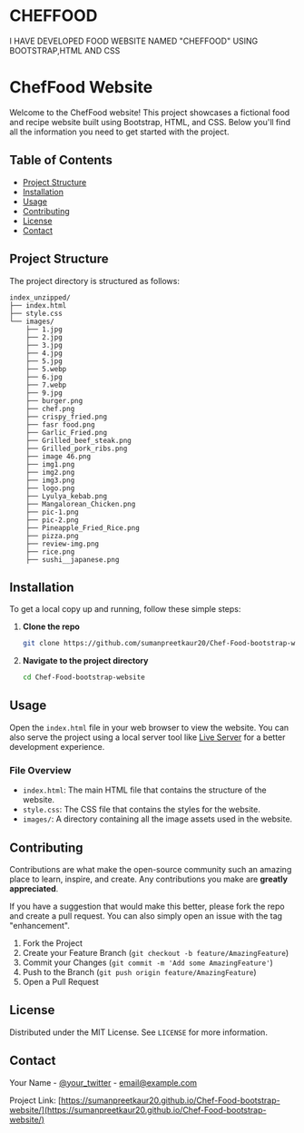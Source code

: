 # CHEFFOOD
I HAVE DEVELOPED FOOD WEBSITE NAMED "CHEFFOOD" USING BOOTSTRAP,HTML AND CSS

 
# ChefFood Website

Welcome to the ChefFood website! This project showcases a fictional food and recipe website built using Bootstrap, HTML, and CSS. Below you'll find all the information you need to get started with the project.

## Table of Contents

- [Project Structure](#project-structure)
- [Installation](#installation)
- [Usage](#usage)
- [Contributing](#contributing)
- [License](#license)
- [Contact](#contact)

## Project Structure

The project directory is structured as follows:

```
index_unzipped/
├── index.html
├── style.css
└── images/
    ├── 1.jpg
    ├── 2.jpg
    ├── 3.jpg
    ├── 4.jpg
    ├── 5.jpg
    ├── 5.webp
    ├── 6.jpg
    ├── 7.webp
    ├── 9.jpg
    ├── burger.png
    ├── chef.png
    ├── crispy_fried.png
    ├── fasr food.png
    ├── Garlic_Fried.png
    ├── Grilled_beef_steak.png
    ├── Grilled_pork_ribs.png
    ├── image 46.png
    ├── img1.png
    ├── img2.png
    ├── img3.png
    ├── logo.png
    ├── Lyulya_kebab.png
    ├── Mangalorean_Chicken.png
    ├── pic-1.png
    ├── pic-2.png
    ├── Pineapple_Fried_Rice.png
    ├── pizza.png
    ├── review-img.png
    ├── rice.png
    ├── sushi__japanese.png
```

## Installation

To get a local copy up and running, follow these simple steps:

1. **Clone the repo**
    ```sh
    git clone https://github.com/sumanpreetkaur20/Chef-Food-bootstrap-website.git
    ```
   
2. **Navigate to the project directory**
    ```sh
    cd Chef-Food-bootstrap-website
    ```

## Usage

Open the `index.html` file in your web browser to view the website. You can also serve the project using a local server tool like [Live Server](https://marketplace.visualstudio.com/items?itemName=ritwickdey.LiveServer) for a better development experience.

### File Overview

- `index.html`: The main HTML file that contains the structure of the website.
- `style.css`: The CSS file that contains the styles for the website.
- `images/`: A directory containing all the image assets used in the website.

## Contributing

Contributions are what make the open-source community such an amazing place to learn, inspire, and create. Any contributions you make are **greatly appreciated**.

If you have a suggestion that would make this better, please fork the repo and create a pull request. You can also simply open an issue with the tag "enhancement".

1. Fork the Project
2. Create your Feature Branch (`git checkout -b feature/AmazingFeature`)
3. Commit your Changes (`git commit -m 'Add some AmazingFeature'`)
4. Push to the Branch (`git push origin feature/AmazingFeature`)
5. Open a Pull Request

## License

Distributed under the MIT License. See `LICENSE` for more information.

## Contact

Your Name - [@your_twitter](https://twitter.com/your_twitter) - email@example.com

Project Link: [https://sumanpreetkaur20.github.io/Chef-Food-bootstrap-website/](https://sumanpreetkaur20.github.io/Chef-Food-bootstrap-website/)
